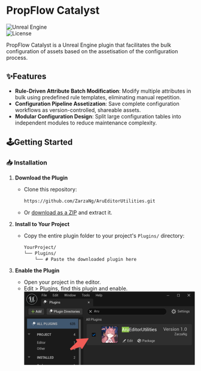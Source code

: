 # PropFlow Catalyst
![Unreal Engine](https://img.shields.io/badge/UnrealEngine-5-blue?logo=unrealengine)  
![License](https://img.shields.io/badge/License-MIT-green)

PropFlow Catalyst is a Unreal Engine plugin that facilitates the bulk configuration of assets based on the assetisation of the configuration process.

## ✨Features
- **Rule-Driven Attribute Batch Modification**: Modify multiple attributes in bulk using predefined rule templates, eliminating manual repetition.
- **Configuration Pipeline Assetization**: Save complete configuration workflows as version-controlled, shareable assets.
- **Modular Configuration Design**: Split large configuration tables into independent modules to reduce maintenance complexity.

## 🕹Getting Started

### 📥 Installation
1. **Download the Plugin**  
   - Clone this repository:  
     ```bash
     https://github.com/ZarzaNg/AruEditorUtilities.git
     ```
   - Or [download as a ZIP](https://github.com/ZarzaNg/AruEditorUtilities/archive/refs/heads/main.zip) and extract it.

2. **Install to Your Project**  
   - Copy the entire plugin folder to your project's `Plugins/` directory:  
     ```
     YourProject/  
     └── Plugins/  
         └── # Paste the downloaded plugin here
     ```

3. **Enable the Plugin**  
   - Open your project in the editor.  
   - Edit > Plugins, find this plugin and enable. ![EnablePlugin](Images/EnablePlugin.png)
